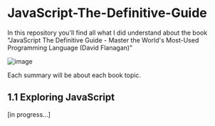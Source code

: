 # JavaScript-The-Definitive-Guide
In this repository you'll find all what I did understand about the book "JavaScript The Definitive Guide - Master the World's Most-Used Programming Language (David Flanagan)"


![image](https://user-images.githubusercontent.com/60861872/183775271-05ecb90c-4e2a-4d7e-b7ea-fd25942f877f.png)

Each summary will be about each book topic.

## 1.1 Exploring JavaScript
[in progress...]

